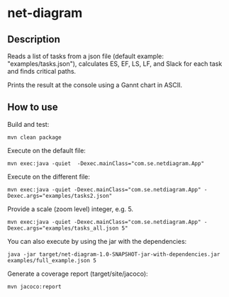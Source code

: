 # net-diagram

## Description

Reads a list of tasks from a json file (default example: "examples/tasks.json"), calculates ES, EF, LS, LF, and Slack for each task and finds critical paths.

Prints the result at the console using a Gannt chart in ASCII.

## How to use

Build and test:

```
mvn clean package
```

Execute on the default file:

```
mvn exec:java -quiet  -Dexec.mainClass="com.se.netdiagram.App"
```

Execute on the different file:

```
mvn exec:java -quiet -Dexec.mainClass="com.se.netdiagram.App" -Dexec.args="examples/tasks2.json"
```

Provide a scale (zoom level) integer, e.g. 5.

```
mvn exec:java -quiet -Dexec.mainClass="com.se.netdiagram.App" -Dexec.args="examples/tasks_all.json 5"
```

You can also execute by using the jar with the dependencies:

```
java -jar target/net-diagram-1.0-SNAPSHOT-jar-with-dependencies.jar examples/full_example.json 5
```

Generate a coverage report (target/site/jacoco):

```
mvn jacoco:report
```
